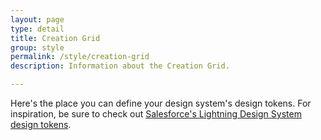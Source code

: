 ```yaml
---
layout: page
type: detail
title: Creation Grid
group: style
permalink: /style/creation-grid
description: Information about the Creation Grid.

---
```


Here's the place you can define your design system's design tokens. For inspiration, be sure to check out [Salesforce's Lightning Design System design tokens](https://www.lightningdesignsystem.com/design-tokens/).
